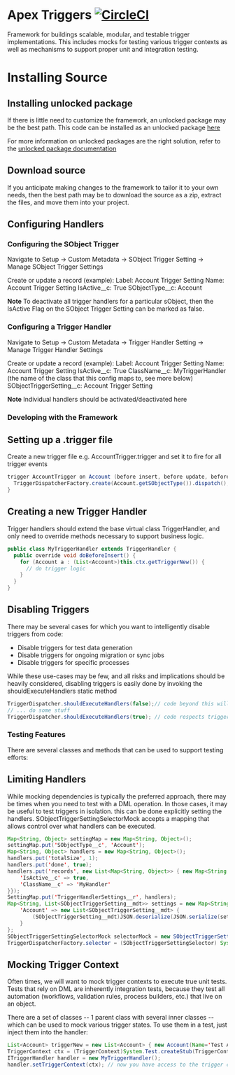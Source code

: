 # Apex Triggers [![CircleCI](https://circleci.com/gh/wilkins88/Apex-Triggers.svg?style=svg)](https://circleci.com/gh/wilkins88/Apex-Triggers)

Framework for buildings scalable, modular, and testable trigger implementations. This includes mocks for testing various trigger contexts as well as mechanisms to support proper unit and integration testing.

# Installing Source

## Installing unlocked package

If there is little need to customize the framework, an unlocked package may be the best path. This code can be installed as an unlocked package [here](https://login.salesforce.com/packaging/installPackage.apexp?p0=04t5e000000Jj9KAAS)

For more information on unlocked packages are the right solution, refer to the [unlocked package documentation](https://developer.salesforce.com/docs/atlas.en-us.sfdx_dev.meta/sfdx_dev/sfdx_dev_unlocked_pkg_intro.htm)

## Download source

If you anticipate making changes to the framework to tailor it to your own needs, then the best path may be to download the source as a zip, extract the files, and move them into your project.

## Configuring Handlers

### Configuring the SObject Trigger

Navigate to Setup -> Custom Metadata -> SObject Trigger Setting -> Manage SObject Trigger Settings

Create or update a record (example):
Label: Account Trigger Setting
Name: Account Trigger Setting
IsActive__c: True
SObjectType__c: Account

**Note** To deactivate all trigger handlers for a particular sObject, then the IsActive Flag on the SObject Trigger Setting can be marked as false.

### Configuring a Trigger Handler

Navigate to Setup -> Custom Metadata -> Trigger Handler Setting -> Manage Trigger Handler Settings

Create or update a record (example):
Label: Account Trigger Setting
Name: Account Trigger Setting
IsActive__c: True
ClassName__c: MyTriggerHandler (the name of the class that this config maps to, see more below)
SObjectTriggerSetting__c: Account Trigger Setting

**Note** Individual handlers should be activated/deactivated here

### Developing with the Framework

## Setting up a .trigger file

Create a new trigger file e.g. AccountTrigger.trigger and set it to fire for all trigger events

```java
trigger AccountTrigger on Account (before insert, before update, before delete, after insert, after update, after delete, after undelete) {
  TriggerDispatcherFactory.create(Account.getSObjectType()).dispatch();
}

```

## Creating a new Trigger Handler

Trigger handlers should extend the base virtual class TriggerHandler, and only need to override methods necessary to support business logic.

```java
public class MyTriggerHandler extends TriggerHandler {
  public override void doBeforeInsert() {
    for (Account a : (List<Account>)this.ctx.getTriggerNew()) {
      // do trigger logic
    }
  }
}
```

## Disabling Triggers

There may be several cases for which you want to intelligently disable triggers from code:

- Disable triggers for test data generation
- Disable triggers for ongoing migration or sync jobs
- Disable triggers for specific processes

While these use-cases may be few, and all risks and implications should be heavily considered, disabling triggers is easily done
by invoking the shouldExecuteHandlers static method

```java
TriggerDispatcher.shouldExecuteHandlers(false);// code beyond this will ignore handlers
// ... do some stuff
TriggerDispatcher.shouldExecuteHandlers(true); // code respects trigger logic again
```

### Testing Features

There are several classes and methods that can be used to support testing efforts:

## Limiting Handlers

While mocking dependencies is typically the preferred approach, there may be times when you need to test with a DML operation. In those cases,
it may be useful to test triggers in isolation. this can be done explicitly setting the handlers. SObjectTriggerSettingSelectorMock accepts a mapping that allows control over what handlers can be executed.

```java
Map<String, Object> settingMap = new Map<String, Object>();
settingMap.put('SObjectType__c', 'Account');
Map<String, Object> handlers = new Map<String, Object>();
handlers.put('totalSize', 1);
handlers.put('done', true);
handlers.put('records', new List<Map<String, Object>> { new Map<String, Object> {
    'IsActive__c' => true,
    'ClassName__c' => 'MyHandler'
}});
SettingMap.put('TriggerHandlerSettings__r', handlers);
Map<String, List<SObjectTriggerSetting__mdt>> settings = new Map<String, List<SObjectTriggerSetting__mdt>> {
    'Account' => new List<SObjectTriggerSetting__mdt> {
        (SObjectTriggerSetting__mdt)JSON.deserialize(JSON.serialize(settingMap), SObjectTriggerSetting__mdt.class)
    }
};
SObjectTriggerSettingSelectorMock selectorMock = new SObjectTriggerSettingSelectorMock(settings);
TriggerDispatcherFactory.selector = (SObjectTriggerSettingSelector) System.Test.createStub(SObjectTriggerSettingSelector.class, selectorMock);
```

## Mocking Trigger Context

Often times, we will want to mock trigger contexts to execute true unit tests. Tests that rely on DML are inherently integration tests, because they test
all automation (workflows, validation rules, process builders, etc.) that live on an object. 

There are a set of classes -- 1 parent class with several inner classes -- which can be used to mock various trigger states. To use them in a test, just inject them into the handler:

```java
List<Account> triggerNew = new List<Account> { new Account(Name='Test Account') };
TriggerContext ctx = (TriggerContext)System.Test.createStub(TriggerContext.class, new TriggerContextMocks.BeforeInsertMock(triggerNew));
ITriggerHandler handler = new MyTriggerHandler();
handler.setTriggerContext(ctx); // now you have access to the trigger context which will be passed in via the dispatchr
```

